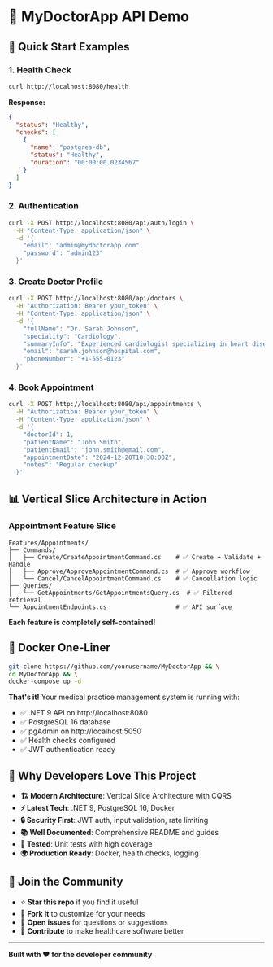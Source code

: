 # 🏥 MyDoctorApp API Demo

## 🚀 Quick Start Examples

### 1. Health Check
```bash
curl http://localhost:8080/health
```

**Response:**
```json
{
  "status": "Healthy",
  "checks": [
    {
      "name": "postgres-db",
      "status": "Healthy",
      "duration": "00:00:00.0234567"
    }
  ]
}
```

### 2. Authentication
```bash
curl -X POST http://localhost:8080/api/auth/login \
  -H "Content-Type: application/json" \
  -d '{
    "email": "admin@mydoctorapp.com",
    "password": "admin123"
  }'
```

### 3. Create Doctor Profile
```bash
curl -X POST http://localhost:8080/api/doctors \
  -H "Authorization: Bearer your_token" \
  -H "Content-Type: application/json" \
  -d '{
    "fullName": "Dr. Sarah Johnson",
    "speciality": "Cardiology",
    "summaryInfo": "Experienced cardiologist specializing in heart disease prevention",
    "email": "sarah.johnson@hospital.com",
    "phoneNumber": "+1-555-0123"
  }'
```

### 4. Book Appointment
```bash
curl -X POST http://localhost:8080/api/appointments \
  -H "Authorization: Bearer your_token" \
  -H "Content-Type: application/json" \
  -d '{
    "doctorId": 1,
    "patientName": "John Smith",
    "patientEmail": "john.smith@email.com",
    "appointmentDate": "2024-12-20T10:30:00Z",
    "notes": "Regular checkup"
  }'
```

## 📊 Vertical Slice Architecture in Action

### Appointment Feature Slice
```
Features/Appointments/
├── Commands/
│   ├── Create/CreateAppointmentCommand.cs    # ✅ Create + Validate + Handle
│   ├── Approve/ApproveAppointmentCommand.cs  # ✅ Approve workflow
│   └── Cancel/CancelAppointmentCommand.cs    # ✅ Cancellation logic
├── Queries/
│   └── GetAppointments/GetAppointmentsQuery.cs  # ✅ Filtered retrieval
└── AppointmentEndpoints.cs                   # ✅ API surface
```

**Each feature is completely self-contained!**

## 🐳 Docker One-Liner
```bash
git clone https://github.com/yourusername/MyDoctorApp && \
cd MyDoctorApp && \
docker-compose up -d
```

**That's it!** Your medical practice management system is running with:
- ✅ .NET 9 API on http://localhost:8080
- ✅ PostgreSQL 16 database  
- ✅ pgAdmin on http://localhost:5050
- ✅ Health checks configured
- ✅ JWT authentication ready

## 🎯 Why Developers Love This Project

- **🏗️ Modern Architecture**: Vertical Slice Architecture with CQRS
- **⚡ Latest Tech**: .NET 9, PostgreSQL 16, Docker
- **🔒 Security First**: JWT auth, input validation, rate limiting
- **📚 Well Documented**: Comprehensive README and guides
- **🧪 Tested**: Unit tests with high coverage
- **🌍 Production Ready**: Docker, health checks, logging

## 🤝 Join the Community

- ⭐ **Star this repo** if you find it useful
- 🍴 **Fork it** to customize for your needs  
- 💬 **Open issues** for questions or suggestions
- 🚀 **Contribute** to make healthcare software better

---
**Built with ❤️ for the developer community** 